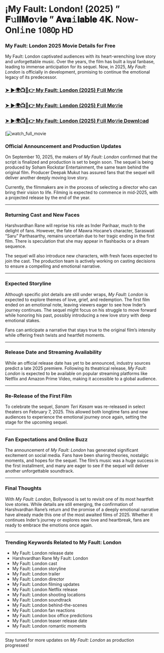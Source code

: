 # ¡My Fault: London! (2025) ” 𝐅𝚞𝐥𝐥𝐌𝐨𝚟𝐢𝐞 ” 𝐀𝐯𝐚𝚒𝐥𝐚𝐛𝐥𝐞 4𝐊. Now-Onl𝚒ne 𝟣𝟢𝟪𝟢𝗉 𝖧𝖣

### My Fault: London 2025 Movie Details for Free

My Fault: London captivated audiences with its heart-wrenching love story and unforgettable music. Over the years, the film has built a loyal fanbase, leading to immense anticipation for its sequel. Now, in 2025, *My Fault: London* is officially in development, promising to continue the emotional legacy of its predecessor.

### [➤ ►🌍📺📱👉   My Fault: London (2025) F𝚞ll Mo𝚟ie](https://rb.gy/tz0r8e)

### [➤ ►🌍📺📱👉   My Fault: London (2025) F𝚞ll Mo𝚟ie](https://rb.gy/tz0r8e)

### [➤ ►🌍📺📱👉   My Fault: London (2025) F𝚞ll Mo𝚟ie Downl𝚘ad](https://rb.gy/tz0r8e)

[![watch_full_movie](https://media.themoviedb.org/t/p/w533_and_h300_bestv2/xNQ4L5pPnuEbOCNL5rDmXfJU3Me.jpg)

### **Official Announcement and Production Updates**

On September 10, 2025, the makers of *My Fault: London* confirmed that the script is finalized and production is set to begin soon. The sequel is being produced by Soham Rockstar Entertainment, the same team behind the original film. Producer Deepak Mukut has assured fans that the sequel will deliver another deeply moving love story.

Currently, the filmmakers are in the process of selecting a director who can bring their vision to life. Filming is expected to commence in mid-2025, with a projected release by the end of the year.

---

### **Returning Cast and New Faces**

Harshvardhan Rane will reprise his role as Inder Parihaar, much to the delight of fans. However, the fate of Mawra Hocane’s character, Saraswati “Saru” Parthasarthy, remains uncertain due to her tragic ending in the first film. There is speculation that she may appear in flashbacks or a dream sequence.

The sequel will also introduce new characters, with fresh faces expected to join the cast. The production team is actively working on casting decisions to ensure a compelling and emotional narrative.

---

### **Expected Storyline**

Although specific plot details are still under wraps, *My Fault: London* is expected to explore themes of love, grief, and redemption. The first film ended on an emotional note, leaving viewers eager to see how Inder’s journey continues. The sequel might focus on his struggle to move forward while honoring his past, possibly introducing a new love story with deep emotional stakes.

Fans can anticipate a narrative that stays true to the original film’s intensity while offering fresh twists and heartfelt moments.

---

### **Release Date and Streaming Availability**

While an official release date has yet to be announced, industry sources predict a late 2025 premiere. Following its theatrical release, *My Fault: London* is expected to be available on popular streaming platforms like Netflix and Amazon Prime Video, making it accessible to a global audience.

---

### **Re-Release of the First Film**

To celebrate the sequel, *Sanam Teri Kasam* was re-released in select theaters on February 7, 2025. This allowed both longtime fans and new audiences to experience the emotional journey once again, setting the stage for the upcoming sequel.

---

### **Fan Expectations and Online Buzz**

The announcement of *My Fault: London* has generated significant excitement on social media. Fans have been sharing theories, nostalgic moments, and hopes for the sequel. The film’s music was a huge success in the first installment, and many are eager to see if the sequel will deliver another unforgettable soundtrack.

---

### **Final Thoughts**

With *My Fault: London*, Bollywood is set to revisit one of its most heartfelt love stories. While details are still emerging, the confirmation of Harshvardhan Rane’s return and the promise of a deeply emotional narrative have already made this one of the most awaited films of 2025. Whether it continues Inder’s journey or explores new love and heartbreak, fans are ready to embrace the emotions once again.

---

### **Trending Keywords Related to My Fault: London**

- My Fault: London release date  
- Harshvardhan Rane My Fault: London  
- My Fault: London cast  
- My Fault: London storyline  
- My Fault: London trailer  
- My Fault: London director  
- My Fault: London filming updates  
- My Fault: London Netflix release  
- My Fault: London shooting locations  
- My Fault: London soundtrack  
- My Fault: London behind-the-scenes  
- My Fault: London fan reactions  
- My Fault: London box office predictions  
- My Fault: London teaser release date  
- My Fault: London romantic moments  

---

Stay tuned for more updates on *My Fault: London* as production progresses!
